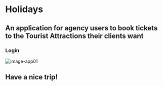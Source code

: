 # Holidays

## An application for agency users to book tickets to the Tourist Attractions their clients want


### Login

![image-app01](https://user-images.githubusercontent.com/57533863/114193107-de417100-9956-11eb-917d-fc4b0406c139.png)

## Have a nice trip!
